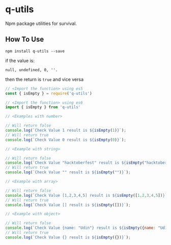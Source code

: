 # q-utils 
Npm package utilities for survival.

## How To Use

``` npm install q-utils --save ```


if the value is: 
```
null, undefined, 0, ''. 
```
then the return is ```true``` and vice versa

```javascript 
// <Import the function> using es5
const { isEmpty } = require('q-utils')

// <Import the function> using es6
import { isEmpty } from 'q-utils'

// <Examples with number>

// Will return false
console.log(`Check Value 1 result is ${isEmpty(1)}`);
// Will return true
console.log(`Check Value 0 result is ${isEmpty(0)}`);

// <Example with string>

// Will return false
console.log(`Check Value "hacktoberfest" result is ${isEmpty("hacktoberfest")}`);
// Will return true
console.log(`Check Value "" result is ${isEmpty("")}`);

// <Example with array>

// Will return false
console.log(`Check Value [1,2,3,4,5] result is ${isEmpty([1,2,3,4,5])}`);
// Will return true
console.log(`Check Value [] result is ${isEmpty([])}`);

// <Example with object>

// Will return false
console.log(`Check Value {name: "Udin"} result is ${isEmpty({name: "Udin"})}`);
// Will return true
console.log(`Check Value {} result is ${isEmpty({})}`);
```
